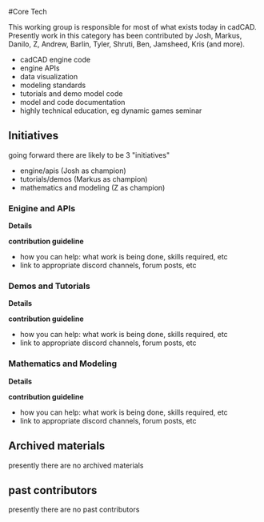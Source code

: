 #Core Tech

This working group is responsible for most of what exists today in cadCAD. Presently work in this category has been contributed by Josh, Markus, Danilo, Z, Andrew, Barlin, Tyler, Shruti, Ben, Jamsheed, Kris (and more).

- cadCAD engine code
- engine APIs
- data visualization
- modeling standards
- tutorials and demo model code
- model and code documentation
- highly technical education, eg dynamic games seminar

## Initiatives

going forward there are likely to be 3 "initiatives"

- engine/apis (Josh as champion)
- tutorials/demos (Markus as champion)
- mathematics and modeling (Z as champion)


### Enigine and APIs

**Details**

**contribution guideline**

- how you can help: what work is being done, skills required, etc
- link to appropriate discord channels, forum posts, etc

### Demos and Tutorials

**Details**

**contribution guideline**

- how you can help: what work is being done, skills required, etc
- link to appropriate discord channels, forum posts, etc

### Mathematics and Modeling

**Details**

**contribution guideline**

- how you can help: what work is being done, skills required, etc
- link to appropriate discord channels, forum posts, etc


## Archived materials

presently there are no archived materials

## past contributors

presently there are no past contributors